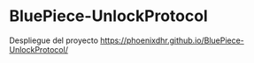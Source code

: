 # BluePiece-UnlockProtocol
Despliegue del proyecto
https://phoenixdhr.github.io/BluePiece-UnlockProtocol/
